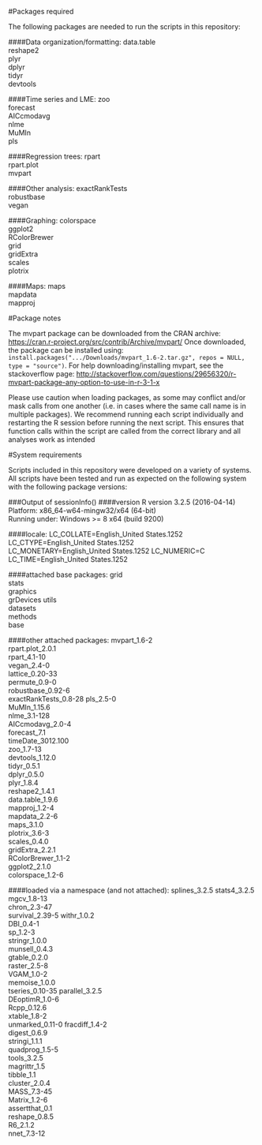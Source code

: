 #Packages required

The following packages are needed to run the scripts in this repository:

####Data organization/formatting:
data.table <br>
reshape2 <br>
plyr <br>
dplyr <br>
tidyr <br>
devtools <br>

####Time series and LME:
zoo <br>
forecast <br>
AICcmodavg <br>
nlme <br>
MuMIn <br>
pls <br>

####Regression trees:
rpart <br>
rpart.plot <br>
mvpart <br>

####Other analysis:
exactRankTests <br>
robustbase <br>
vegan <br>

####Graphing:
colorspace <br>
ggplot2 <br>
RColorBrewer <br>
grid <br>
gridExtra <br>
scales <br>
plotrix <br>

####Maps:
maps <br>
mapdata <br>
mapproj <br>

#Package notes

The mvpart package can be downloaded from the CRAN archive: https://cran.r-project.org/src/contrib/Archive/mvpart/
Once downloaded, the package can be installed using: `install.packages(".../Downloads/mvpart_1.6-2.tar.gz", repos = NULL, type = "source")`. 
For help downloading/installing mvpart, see the stackoverflow page: http://stackoverflow.com/questions/29656320/r-mvpart-package-any-option-to-use-in-r-3-1-x  

Please use caution when loading packages, as some may conflict and/or mask calls from one another (i.e. in cases where the same call name is in multiple packages). 
We recommend running each script individually and restarting the R session before running the next script. This ensures that function calls within the script are 
called from the correct library and all analyses work as intended

#System requirements

Scripts included in this repository were developed on a variety of systems. All scripts have been tested and run as expected on the following system with the following package versions:

###Output of sessionInfo()
####version
R version 3.2.5 (2016-04-14) <br>
Platform: x86_64-w64-mingw32/x64 (64-bit) <br>
Running under: Windows >= 8 x64 (build 9200) <br>

####locale:
LC_COLLATE=English_United States.1252  
LC_CTYPE=English_United States.1252    
LC_MONETARY=English_United States.1252 
LC_NUMERIC=C                          
LC_TIME=English_United States.1252    

####attached base packages:
grid      
stats     
graphics  
grDevices utils     
datasets  
methods   
base     

####other attached packages:
mvpart_1.6-2          
rpart.plot_2.0.1      
rpart_4.1-10          
vegan_2.4-0           
lattice_0.20-33       
permute_0.9-0         
robustbase_0.92-6     
exactRankTests_0.8-28
pls_2.5-0             
MuMIn_1.15.6          
nlme_3.1-128          
AICcmodavg_2.0-4      
forecast_7.1          
timeDate_3012.100     
zoo_1.7-13            
devtools_1.12.0      
tidyr_0.5.1           
dplyr_0.5.0           
plyr_1.8.4            
reshape2_1.4.1        
data.table_1.9.6      
mapproj_1.2-4         
mapdata_2.2-6         
maps_3.1.0           
plotrix_3.6-3         
scales_0.4.0          
gridExtra_2.2.1       
RColorBrewer_1.1-2    
ggplot2_2.1.0         
colorspace_1.2-6     

####loaded via a namespace (and not attached):
splines_3.2.5 
stats4_3.2.5    
mgcv_1.8-13     
chron_2.3-47    
survival_2.39-5 
withr_1.0.2     
DBI_0.4-1       
sp_1.2-3        
stringr_1.0.0   
munsell_0.4.3   
gtable_0.2.0   
raster_2.5-8    
VGAM_1.0-2      
memoise_1.0.0   
tseries_0.10-35 
parallel_3.2.5  
DEoptimR_1.0-6  
Rcpp_0.12.6     
xtable_1.8-2    
unmarked_0.11-0 
fracdiff_1.4-2  
digest_0.6.9   
stringi_1.1.1   
quadprog_1.5-5  
tools_3.2.5     
magrittr_1.5    
tibble_1.1      
cluster_2.0.4   
MASS_7.3-45     
Matrix_1.2-6    
assertthat_0.1  
reshape_0.8.5   
R6_2.1.2       
nnet_7.3-12    
